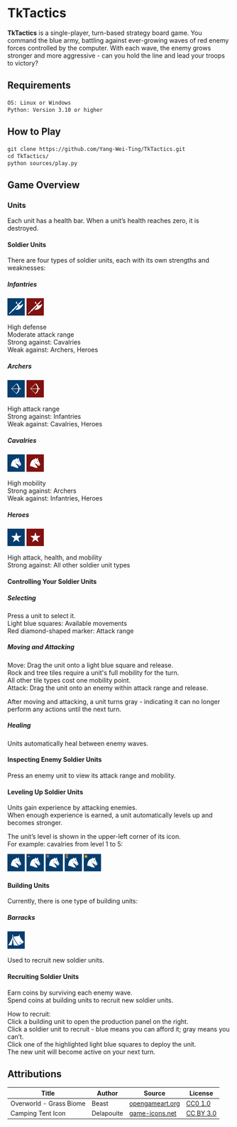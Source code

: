 # TkTactics

**TkTactics** is a single-player, turn-based strategy board game. You command the blue army, battling against ever-growing waves of red enemy forces controlled by the computer. With each wave, the enemy grows stronger and more aggressive - can you hold the line and lead your troops to victory?

## Requirements

    OS: Linux or Windows
    Python: Version 3.10 or higher

## How to Play

    git clone https://github.com/Yang-Wei-Ting/TkTactics.git
    cd TkTactics/
    python sources/play.py

## Game Overview

### Units

Each unit has a health bar. When a unit’s health reaches zero, it is destroyed.

#### Soldier Units

There are four types of soldier units, each with its own strengths and weaknesses:

##### Infantries

![](images/soldiers/blue_infantry_1.gif)
![](images/soldiers/red_infantry_1.gif)

High defense  
Moderate attack range  
Strong against: Cavalries  
Weak against: Archers, Heroes

##### Archers

![](images/soldiers/blue_archer_1.gif)
![](images/soldiers/red_archer_1.gif)

High attack range  
Strong against: Infantries  
Weak against: Cavalries, Heroes

##### Cavalries

![](images/soldiers/blue_cavalry_1.gif)
![](images/soldiers/red_cavalry_1.gif)

High mobility  
Strong against: Archers  
Weak against: Infantries, Heroes

##### Heroes

![](images/soldiers/blue_hero_1.gif)
![](images/soldiers/red_hero_1.gif)

High attack, health, and mobility  
Strong against: All other soldier unit types

#### Controlling Your Soldier Units

##### Selecting

Press a unit to select it.  
Light blue squares: Available movements  
Red diamond-shaped marker: Attack range

##### Moving and Attacking

Move: Drag the unit onto a light blue square and release.  
Rock and tree tiles require a unit's full mobility for the turn.  
All other tile types cost one mobility point.  
Attack: Drag the unit onto an enemy within attack range and release.

After moving and attacking, a unit turns gray - indicating it can no longer perform any actions until the next turn.

##### Healing

Units automatically heal between enemy waves.

#### Inspecting Enemy Soldier Units

Press an enemy unit to view its attack range and mobility.

#### Leveling Up Soldier Units

Units gain experience by attacking enemies.  
When enough experience is earned, a unit automatically levels up and becomes stronger.

The unit’s level is shown in the upper-left corner of its icon.  
For example: cavalries from level 1 to 5:

![](images/soldiers/blue_cavalry_1.gif)
![](images/soldiers/blue_cavalry_2.gif)
![](images/soldiers/blue_cavalry_3.gif)
![](images/soldiers/blue_cavalry_4.gif)
![](images/soldiers/blue_cavalry_5.gif)

#### Building Units

Currently, there is one type of building units:

##### Barracks

![](images/buildings/barrack.gif)

Used to recruit new soldier units.

#### Recruiting Soldier Units

Earn coins by surviving each enemy wave.  
Spend coins at building units to recruit new soldier units.

How to recruit:  
Click a building unit to open the production panel on the right.  
Click a soldier unit to recruit - blue means you can afford it; gray means you can’t.  
Click one of the highlighted light blue squares to deploy the unit.  
The new unit will become active on your next turn.

## Attributions

| Title                   | Author     | Source                                                                    | License                                                       |
|-------------------------|------------|---------------------------------------------------------------------------|---------------------------------------------------------------|
| Overworld - Grass Biome | Beast      | [opengameart.org](https://opengameart.org/content/overworld-grass-biome)  | [CC0 1.0](https://creativecommons.org/publicdomain/zero/1.0/) |
| Camping Tent Icon       | Delapouite | [game-icons.net](https://game-icons.net/1x1/delapouite/camping-tent.html) | [CC BY 3.0](https://creativecommons.org/licenses/by/3.0/)     |
